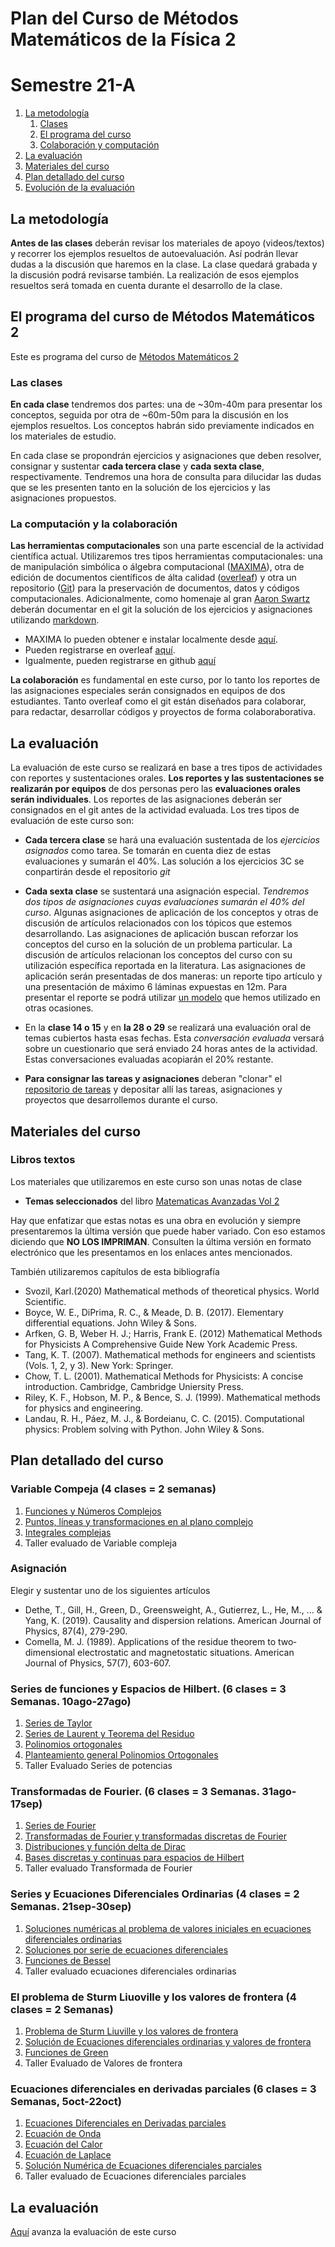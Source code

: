 # Plan del Curso de Métodos Matemáticos de la Física 2
# Semestre 21-A

1. [La metodología](#metodologia)
   1. [Clases](#clases)
   2. [El programa del curso](#programa)
   3. [Colaboración y computación](#colaboracion)
2. [La evaluación](#evaluacion)
3. [Materiales del curso](#MaterialesCurso)
4. [Plan detallado del curso](#PlanDetallado)
5. [Evolución de la evaluación](#Avanzaevaluacion)


<a name="metodologia"></a>
## La metodología
**Antes de las clases** deberán revisar los materiales de apoyo (videos/textos) y recorrer los ejemplos resueltos de autoevaluación. Así podrán llevar dudas a la discusión que haremos en la clase. La clase quedará grabada y la discusión podrá revisarse también. La realización de esos ejemplos resueltos será tomada en cuenta durante el desarrollo de la clase.

<a name="programa"></a>
## El programa del curso de Métodos Matemáticos 2
Este es programa del curso de [Métodos Matemáticos 2](https://github.com/nunezluis/MisCursos/blob/main/MetMat2_21A/MetMat2Programa.pdf)   

<a name="clases"></a>
### Las clases
**En cada clase** tendremos dos partes: una de ~30m-40m para presentar los conceptos, seguida por otra de ~60m-50m para la discusión en los ejemplos resueltos. Los conceptos habrán sido previamente indicados en los materiales de estudio.

En cada clase se propondrán ejercicios y asignaciones que deben resolver, consignar y sustentar **cada tercera clase** y **cada sexta clase**, respectivamente.  Tendremos una hora de consulta para dilucidar las dudas que se les presenten tanto en la solución de los ejercicios y las asignaciones propuestos.

<a name="colaboracion"></a>
### La computación y la colaboración
**Las herramientas computacionales** son una parte escencial de la actividad científica actual. Utilizaremos  tres tipos herramientas computacionales: una de manipulación simbólica o álgebra computacional ([MAXIMA](https://en.wikipedia.org/wiki/Maxima_(software))), otra de edición de documentos científicos de álta calidad ([overleaf](https://en.wikipedia.org/wiki/Overleaf)) y otra un repositorio ([Git](https://en.wikipedia.org/wiki/GitHub)) para la preservación de documentos, datos y códigos computacionales. Adicionalmente, como homenaje al gran [Aaron Swartz](https://en.wikipedia.org/wiki/Aaron_Swartz) deberán documentar en el git la solución de los ejercicios y asignaciones utilizando [markdown](https://en.wikipedia.org/wiki/Markdown).

+ MAXIMA lo pueden obtener e instalar localmente desde [aquí](http://maxima.sourceforge.net).
+ Pueden registrarse en overleaf [aquí](https://www.overleaf.com/).
+ Igualmente, pueden registrarse en github [aquí](https://github.com/)

**La colaboración** es fundamental en este curso, por lo tanto los reportes de las asignaciones especiales serán consignados en equipos de dos estudiantes. Tanto overleaf como el git están diseñados para colaborar, para redactar, desarrollar códigos y proyectos de forma colaboraborativa.


<a name="evaluacion"></a>
## La evaluación
La evaluación de este curso se realizará en base a tres tipos de actividades con reportes y sustentaciones orales. **Los reportes y las sustentaciones se realizarán por equipos** de dos personas pero las **evaluaciones orales serán individuales**. Los reportes de las asignaciones deberán ser consignados en el git antes de la actividad evaluada. Los tres tipos de evaluación de este curso son:

+ **Cada tercera clase** se hará una evaluación sustentada de los *ejercicios asignados* como tarea.  Se tomarán en cuenta diez de estas evaluaciones y sumarán el 40\%. Las solución a los ejercicios 3C se conpartirán desde el repositorio *git*

+ **Cada sexta clase** se sustentará una asignación especial. *Tendremos dos tipos de asignaciones cuyas evaluaciones sumarán el 40% del curso*. Algunas asignaciones de aplicación de los conceptos y otras de discusión de artículos relacionados con los tópicos que estemos desarrollando.  Las asignaciones de aplicación buscan reforzar los conceptos del curso en la solución de un problema particular. La discusión de artículos relacionan los conceptos del curso con su utilización específica reportada en la literatura.  Las asignaciones de aplicación serán presentadas de dos maneras: un reporte tipo artículo y una presentación de máximo 6 láminas expuestas en 12m. Para presentar el reporte se podrá utilizar [un modelo](https://www.overleaf.com/read/hfqvjnjwngnp) que hemos utilizado en otras ocasiones.

+ En la **clase 14 o 15** y en **la 28 o 29** se realizará una evaluación oral de temas cubiertos hasta esas fechas. Esta *conversación evaluada* versará sobre un cuestionario que será enviado 24 horas antes de la actividad. Estas conversaciones evaluadas acopiarán el 20% restante.
+ **Para consignar las tareas y asignaciones** deberan "clonar" el [repositorio de tareas](https://github.com/nunezluis/TareasCursos20B) y depositar allí las tareas, asignaciones y proyectos que desarrollemos durante el curso.

<a name="MaterialesCurso"></a>
## Materiales del curso

### Libros textos
Los materiales que utilizaremos en este curso son unas notas de clase
+ **Temas seleccionados** del libro [Matematicas Avanzadas Vol 2](https://github.com/nunezluis/MisCursos/blob/main/MisMateriales/LibrosCapitulos/VolumenDOS.pdf)

Hay que enfatizar que estas notas es una obra en evolución y siempre presentaremos la última versión que puede haber variado. Con eso estamos diciendo que **NO LOS IMPRIMAN**. Consulten la última versión en formato electrónico que les presentamos en los enlaces antes mencionados.

También utilizaremos capítulos de esta bibliografía
+ Svozil, Karl.(2020) Mathematical methods of theoretical physics. World Scientific.
+ Boyce, W. E., DiPrima, R. C., & Meade, D. B. (2017). Elementary differential equations. John Wiley & Sons.
+ Arfken, G. B,  Weber H. J.; Harris, Frank E. (2012) Mathematical Methods for Physicists A Comprehensive Guide New York Academic Press.
+ Tang, K. T. (2007). Mathematical methods for engineers and scientists (Vols. 1, 2, y 3). New York: Springer.
+ Chow, T. L. (2001). Mathematical Methods for Physicists: A concise introduction. Cambridge, Cambridge Uniersity Press.
+ Riley, K. F., Hobson, M. P., & Bence, S. J. (1999). Mathematical methods for physics and engineering.
+ Landau, R. H., Páez, M. J., & Bordeianu, C. C. (2015). Computational physics: Problem solving with Python. John Wiley & Sons.


<a name="PlanDetallado"></a>
## Plan detallado del curso
### Variable Compeja (4 clases = 2 semanas)
1. [Funciones y Números Complejos](https://github.com/nunezluis/MisCursos/blob/main/MisMateriales/Clases/V2_C3_1VarCompleja.md)
2. [Puntos, líneas y transformaciones en al plano complejo](https://github.com/nunezluis/MisCursos/blob/main/MisMateriales/Clases/V2_C3_2TransfConformes.md)
3. [Integrales complejas](https://github.com/nunezluis/MisCursos/blob/main/MisMateriales/Clases/V2_C3_3IntegralesComplejas.md)
4. Taller evaluado de Variable compleja

### Asignación
Elegir y sustentar uno de los siguientes artículos
+ Dethe, T., Gill, H., Green, D., Greensweight, A., Gutierrez, L., He, M., ... & Yang, K. (2019). Causality and dispersion relations. American Journal of Physics, 87(4), 279-290.
+ Comella, M. J. (1989). Applications of the residue theorem to two‐dimensional electrostatic and magnetostatic situations. American Journal of Physics, 57(7), 603-607.

### Series de funciones y Espacios de Hilbert. (6 clases = 3 Semanas. 10ago-27ago)
1. [Series de Taylor](https://github.com/nunezluis/MisCursos/blob/main/MisMateriales/Clases/V2_C4_1SeriesTaylor.md)
2. [Series de Laurent y Teorema del Residuo](https://github.com/nunezluis/MisCursos/blob/main/MisMateriales/Clases/EnConstruccion.md)
3. [Polinomios ortogonales](https://github.com/nunezluis/MisCursos/blob/main/MisMateriales/Clases/EnConstruccion.md)
4. [Planteamiento general Polinomios Ortogonales](https://github.com/nunezluis/MisCursos/blob/main/MisMateriales/Clases/EnConstruccion.md)
5. Taller Evaluado Series de potencias

### Transformadas de Fourier. (6 clases = 3 Semanas. 31ago-17sep)
1. [Series de Fourier](https://github.com/nunezluis/MisCursos/blob/main/MisMateriales/Clases/V2_C4_2SeriesFourier.md)
2. [Transformadas de Fourier y transformadas discretas de Fourier](https://github.com/nunezluis/MisCursos/blob/main/MisMateriales/Clases/EnConstruccion.md)
3. [Distribuciones y función delta de Dirac](https://github.com/nunezluis/MisCursos/blob/main/MisMateriales/Clases/EnConstruccion.md)
4. [Bases discretas y continuas para espacios de Hilbert](https://github.com/nunezluis/MisCursos/blob/main/MisMateriales/Clases/EnConstruccion.md)
5. Taller evaluado Transformada de Fourier

### Series y Ecuaciones Diferenciales Ordinarias (4 clases = 2 Semanas. 21sep-30sep)
1. [Soluciones numéricas al problema de valores iniciales en ecuaciones diferenciales ordinarias](https://github.com/nunezluis/MisCursos/blob/main/MisMateriales/Clases/EnConstruccion.md)
2. [Soluciones por serie de ecuaciones diferenciales](https://github.com/nunezluis/MisCursos/blob/main/MisMateriales/Clases/EnConstruccion.md)
3. [Funciones de Bessel](https://github.com/nunezluis/MisCursos/blob/main/MisMateriales/Clases/EnConstruccion.md)
4. Taller evaluado ecuaciones diferenciales ordinarias

### El problema de Sturm Liuoville y los valores de frontera (4 clases = 2 Semanas)
1. [Problema de Sturm Liuville y los valores de frontera](https://github.com/nunezluis/MisCursos/blob/main/MisMateriales/Clases/EnConstruccion.md)
2. [Solución de Ecuaciones diferenciales ordinarias y valores de frontera](https://github.com/nunezluis/MisCursos/blob/main/MisMateriales/Clases/EnConstruccion.md)
3. [Funciones de Green](https://github.com/nunezluis/MisCursos/blob/main/MisMateriales/Clases/EnConstruccion.md)
4. Taller Evaluado de Valores de frontera

### Ecuaciones diferenciales en derivadas parciales (6 clases = 3 Semanas, 5oct-22oct)
1. [Ecuaciones Diferenciales en Derivadas parciales](https://github.com/nunezluis/MisCursos/blob/main/MisMateriales/Clases/EnConstruccion.md)
2. [Ecuación de Onda](https://github.com/nunezluis/MisCursos/blob/main/MisMateriales/Clases/EnConstruccion.md)
3. [Ecuación del Calor](https://github.com/nunezluis/MisCursos/blob/main/MisMateriales/Clases/EnConstruccion.md)
4. [Ecuación de Laplace](https://github.com/nunezluis/MisCursos/blob/main/MisMateriales/Clases/EnConstruccion.md)
5. [Solución Numérica de Ecuaciones diferenciales parciales](https://github.com/nunezluis/MisCursos/blob/main/MisMateriales/Clases/EnConstruccion.md)
6. Taller evaluado de Ecuaciones diferenciales parciales


<a name="Avanzaevaluacion"></a>
## La evaluación
[Aquí](https://github.com/nunezluis/MisCursos/blob/main/MetMat2_21A/EvaluaMetMat2_21A.md) avanza la evaluación de este curso
